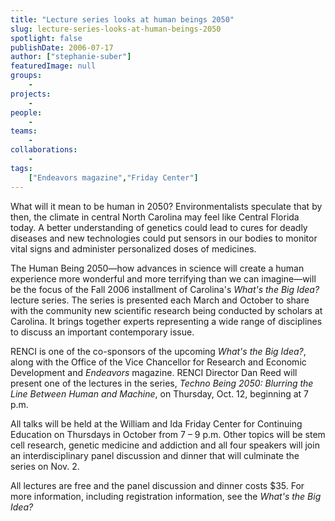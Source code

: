 ```yaml
---
title: "Lecture series looks at human beings 2050"
slug: lecture-series-looks-at-human-beings-2050
spotlight: false
publishDate: 2006-07-17
author: ["stephanie-suber"]
featuredImage: null
groups:
    - 
projects:
    - 
people:
    - 
teams: 
    - 
collaborations:
    - 
tags:
    ["Endeavors magazine","Friday Center"]
---
```

What will it mean to be human in 2050? Environmentalists speculate that by then, the climate in central North Carolina may feel like Central Florida today. A better understanding of genetics could lead to cures for deadly diseases and new technologies could put sensors in our bodies to monitor vital signs and administer personalized doses of medicines. 

The Human Being 2050—how advances in science will create a human experience more wonderful and more terrifying than we can imagine—will be the focus of the Fall 2006 installment of Carolina's <em>What's the Big Idea?</em> lecture series. The series is presented each March and October to share with the community new scientific research being conducted by scholars at Carolina. It brings together experts representing a wide range of disciplines to discuss an important contemporary issue.

RENCI is one of the co-sponsors of the upcoming <em>What's the Big Idea?</em>, along with the Office of the Vice Chancellor for Research and Economic Development and <em>Endeavors </em>magazine. RENCI Director Dan Reed will present one of the lectures in the series, <em>Techno Being 2050: Blurring the Line Between Human and Machine</em>, on Thursday, Oct. 12, beginning at 7 p.m.

All talks will be held at the William and Ida Friday Center for Continuing Education on Thursdays in October from 7 – 9 p.m. Other topics will be stem cell research, genetic medicine and addiction and all four speakers will join an interdisciplinary panel discussion and dinner that will culminate the series on Nov. 2.

All lectures are free and the panel discussion and dinner costs $35. For more information, including registration information, see the <em>What's the Big Idea?</em>

